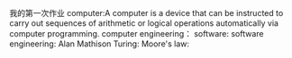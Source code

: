 我的第一次作业
computer:A computer is a device that can be instructed to carry out sequences of arithmetic or logical operations automatically via computer programming.
computer engineering：
software:
software engineering:
Alan Mathison Turing:
Moore's law:
